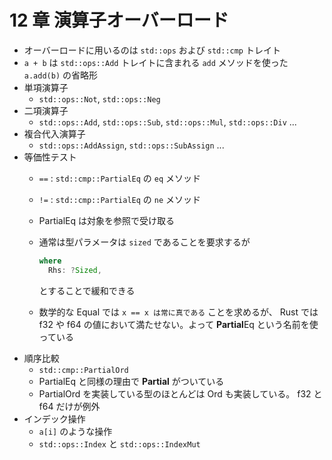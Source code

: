 12 章 演算子オーバーロード
===

- オーバーロードに用いるのは `std::ops` および `std::cmp` トレイト
- `a + b` は `std::ops::Add` トレイトに含まれる `add` メソッドを使った `a.add(b)` の省略形
- 単項演算子
  - `std::ops::Not`, `std::ops::Neg`
- 二項演算子
  - `std::ops::Add`, `std::ops::Sub`, `std::ops::Mul`, `std::ops::Div` ...
- 複合代入演算子
  - `std::ops::AddAssign`, `std::ops::SubAssign` ...
- 等価性テスト
  - `==` : `std::cmp::PartialEq` の `eq` メソッド
  - `!=` : `std::cmp::PartialEq` の `ne` メソッド
  - PartialEq は対象を参照で受け取る
  - 通常は型パラメータは `sized` であることを要求するが
  
    ```rust
    where 
      Rhs: ?Sized,
    ```
    
    とすることで緩和できる
    
  - 数学的な Equal では `x == x は常に真である` ことを求めるが、 Rust では f32 や f64 の値において満たせない。よって **Partial**Eq という名前を使っている
- 順序比較
  - `std::cmp::PartialOrd`
  - PartialEq と同様の理由で **Partial** がついている
  - PartialOrd を実装している型のほとんどは Ord も実装している。 f32 と f64 だけが例外
- インデック操作
  - `a[i]` のような操作
  - `std::ops::Index` と `std::ops::IndexMut`